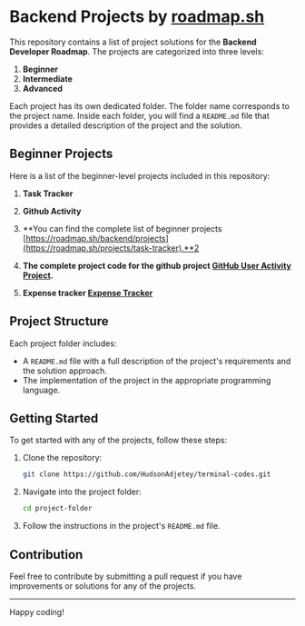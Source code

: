 # Backend Projects by [roadmap.sh](https://roadmap.sh/)

This repository contains a list of project solutions for the **Backend Developer Roadmap**. The projects are categorized into three levels:

1. **Beginner**
2. **Intermediate**
3. **Advanced**

Each project has its own dedicated folder. The folder name corresponds to the project name. Inside each folder, you will find a `README.md` file that provides a detailed description of the project and the solution.

## Beginner Projects

Here is a list of the beginner-level projects included in this repository:

1. **Task Tracker**
2. **Github Activity**


1. **You can find the complete list of beginner projects [https://roadmap.sh/backend/projects](https://roadmap.sh/projects/task-tracker).**2
2. **The complete project code for the github project [GitHub User Activity Project](https://roadmap.sh/projects/github-user-activity).**
3. **Expense tracker [Expense Tracker](https://roadmap.sh/projects/expense-tracker)**

## Project Structure

Each project folder includes:
- A `README.md` file with a full description of the project's requirements and the solution approach.
- The implementation of the project in the appropriate programming language.
  
## Getting Started

To get started with any of the projects, follow these steps:

1. Clone the repository:
   ```bash
   git clone https://github.com/HudsonAdjetey/terminal-codes.git
   ```

2. Navigate into the project folder:
   ```bash
   cd project-folder
   ```

3. Follow the instructions in the project's `README.md` file.

## Contribution

Feel free to contribute by submitting a pull request if you have improvements or solutions for any of the projects.

---

Happy coding!
